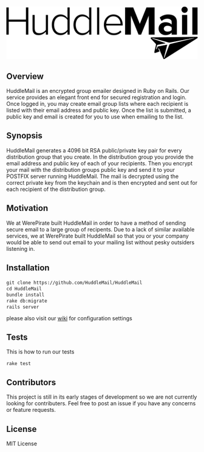 ![HuddleMail Logo](https://raw.githubusercontent.com/HuddleMail/HuddleMail/master/logo.png)

## Overview
HuddleMail is an encrypted group emailer designed in Ruby on Rails. Our service provides an elegant front end for secured registration and login. Once logged in, you may create email group lists where each recipient is listed with their email address and public key. Once the list is submitted, a public key and email is created for you to use when emailing to the list. 

## Synopsis
HuddleMail generates a 4096 bit RSA public/private key pair for every distribution group that you create. In the distribution group you provide the email address and public key of each of your recipients. Then you encrypt your mail with the distribution groups public key and send it to your POSTFIX server running HuddleMail. The mail is decrypted using the correct private key from the keychain and is then encrypted and sent out for each recipient of the distribution group.

## Motivation
We at WerePirate built HuddleMail in order to have a method of sending secure email to a large group of recipents.
Due to a lack of similar available services, we at WerePirate built HuddleMail so that you or your company would be able to send out email to your mailing list without pesky outsiders listening in.

## Installation
```console
git clone https://github.com/HuddleMail/HuddleMail
cd HuddleMail
bundle install
rake db:migrate
rails server
```
please also visit our [wiki](https://github.com/HuddleMail/HuddleMail/wiki/Configuration-Choices-and-Changes) for configuration settings



## Tests
This is how to run our tests
```console
rake test
```

## Contributors
This project is still in its early stages of development so we are not currently looking for contributers. Feel free to post an issue if you have any concerns or feature requests.

## License
MIT License
